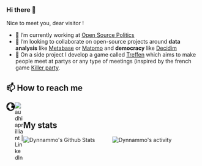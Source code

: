 ### Hi there 👋
Nice to meet you, dear visitor !

- 🔭 I’m currently working at [Open Source Politics](opensourcepolitics.eu)
- 👯 I’m looking to collaborate on open-source projects around **data analysis** like [Metabase](github.com/metabase/metabase) or [Matomo](https://github.com/matomo-org/matomo) and **democracy** like [Decidim](github.com/decidim/decidim)
- 🎲 On a side project I develop a game called [Treffen](github.com/Dynnammo/treffen) which aims to make people meet at partys or any type of meetings (inspired by the french game [Killer party](espritjeu.com/killer-party.html). 

## 📫 How to reach me 
[<img align="left" alt="audhiaprilliant.github.io" width="22px" src="https://raw.githubusercontent.com/iconic/open-iconic/master/svg/globe.svg" />][website]
[<img align="left" alt="audhiaprilliant | LinkedIn" width="22px" src="https://cdn.jsdelivr.net/npm/simple-icons@v3/icons/linkedin.svg" />][linkedin]

[website]: https://blog.dynnammo.com/
[linkedin]: https://www.linkedin.com/in/baptiste-thivend/
<br>

## My stats
<img align="left" width="45%" alt="Dynnammo's Github Stats" src="https://github-readme-stats.vercel.app/api?username=Dynnammo&show_icons=true&hide_border=true" />
<img align="right" width="45%" alt="Dynnammo's activity" src="https://streak-stats.demolab.com?user=Dynnammo" />
